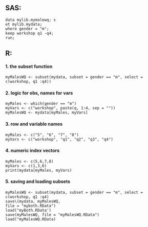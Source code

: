 # 

## SAS:

```
data mylib.mymalewq; s
et mylib.mydata; 
where gender = "m"; 
keep workshop q1 -q4; 
run;
```

## R:

#### 1. the subset function

```
myMalesWQ <- subset(mydata, subset = gender == "m", select = c(workshop, q1 :q4))
```

#### 2. logic for obs, names for vars

```
myMales <- which(gender == "m") 
myVars <- c("workshop", paste(q, 1:4, sep = "")) 
myMalesWQ <- mydata[myMales, myVars]
```

#### 3. row and variable names

```
myMales <- c("5", "6", "7", "8") 
myVars <- c("workshop", "q1", "q2", "q3", "q4")
```

#### 4. numeric index vectors

```
myMales <- c(5,6,7,8) 
myVars <- c(1,3,6) 
print(mydata[myMales, myVars)
```

#### 5. saving and loading subsets

```
myMalesWQ <- subset(mydata, subset = gender == "m", select = c(workshop, q1 :q4) 
save\(mydata, myMalesWQ, 
file = "myboth.RData") 
load("myBoth.RData') 
save(myMalesWQ, file = "myMalesWQ.RData") 
load("myMalesWQ.RData)
```



